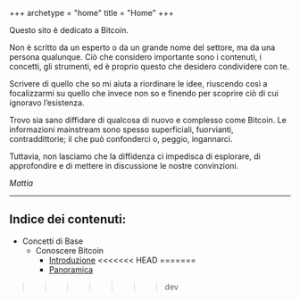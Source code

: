 +++
archetype = "home"
title = "Home"
+++

Questo sito è dedicato a Bitcoin.

Non è scritto da un esperto o da un grande nome del settore, ma da una persona qualunque. Ciò che considero importante sono i contenuti, i concetti, gli strumenti, ed è proprio questo che desidero condividere con te.

Scrivere di quello che so mi aiuta a riordinare le idee, riuscendo così a focalizzarmi su quello che invece non so e finendo per scoprire ciò di cui ignoravo l’esistenza.

Trovo sia sano diffidare di qualcosa di nuovo e complesso come Bitcoin. Le informazioni mainstream sono spesso superficiali, fuorvianti, contraddittorie; il che può confonderci o, peggio, ingannarci.

Tuttavia, non lasciamo che la diffidenza ci impedisca di esplorare, di approfondire e di mettere in discussione le nostre convinzioni.

_Mattia_


---

## Indice dei contenuti:

- Concetti di Base
	- Conoscere Bitcoin
		- [Introduzione](https://bitcoin-relearn.github.io/www/1_conoscere/1_conoscere_bitcoin/1_introduzione/index.html)
<<<<<<< HEAD
=======
		- [Panoramica](https://bitcoin-relearn.github.io/www/1_conoscere/1_conoscere_bitcoin/2_panoramica/index.html)
>>>>>>> dev

